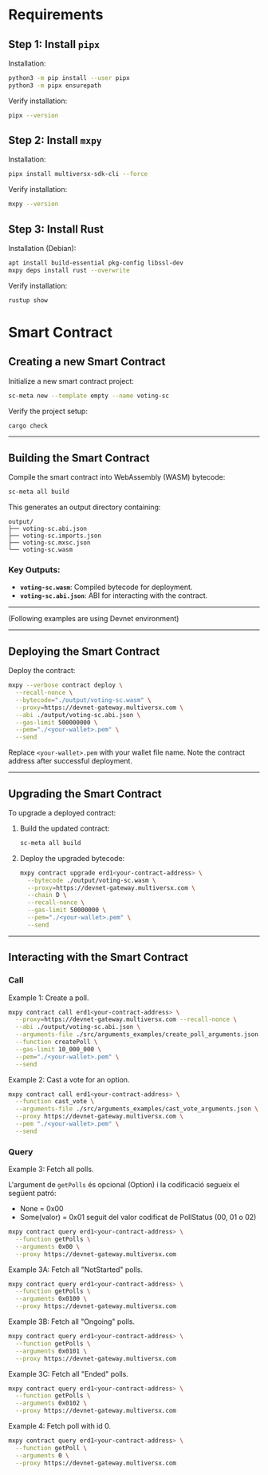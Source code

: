 # Requirements

## **Step 1: Install `pipx`**

Installation:
```bash
python3 -m pip install --user pipx
python3 -m pipx ensurepath
```

Verify installation:
```bash
pipx --version
```

## **Step 2: Install `mxpy`**

Installation:
```bash
pipx install multiversx-sdk-cli --force
```

Verify installation:
```bash
mxpy --version
```

## **Step 3: Install Rust**

Installation (Debian):
```bash
apt install build-essential pkg-config libssl-dev
mxpy deps install rust --overwrite
```

Verify installation:
```bash
rustup show
```

# Smart Contract

## Creating a new Smart Contract

Initialize a new smart contract project:
```bash
sc-meta new --template empty --name voting-sc
```

Verify the project setup:
```bash
cargo check
```

---

## Building the Smart Contract

Compile the smart contract into WebAssembly (WASM) bytecode:
```bash
sc-meta all build
```

This generates an output directory containing:
```
output/
├── voting-sc.abi.json
├── voting-sc.imports.json
├── voting-sc.mxsc.json
└── voting-sc.wasm
```
### Key Outputs:
- **`voting-sc.wasm`**: Compiled bytecode for deployment.
- **`voting-sc.abi.json`**: ABI for interacting with the contract.

---

(Following examples are using Devnet environment)

---

## Deploying the Smart Contract

Deploy the contract:
```bash
mxpy --verbose contract deploy \
  --recall-nonce \
  --bytecode="./output/voting-sc.wasm" \
  --proxy=https://devnet-gateway.multiversx.com \
  --abi ./output/voting-sc.abi.json \
  --gas-limit 500000000 \
  --pem="./<your-wallet>.pem" \
  --send
```

Replace `<your-wallet>.pem` with your wallet file name. Note the contract address after successful deployment.

---

## Upgrading the Smart Contract

To upgrade a deployed contract:

1. Build the updated contract:
   ```bash
   sc-meta all build
   ```

2. Deploy the upgraded bytecode:
   ```bash
   mxpy contract upgrade erd1<your-contract-address> \
     --bytecode ./output/voting-sc.wasm \
     --proxy=https://devnet-gateway.multiversx.com \
     --chain D \
     --recall-nonce \
     --gas-limit 50000000 \
     --pem="./<your-wallet>.pem" \
     --send
   ```

---

## Interacting with the Smart Contract

### Call
Example 1: Create a poll.
```bash
mxpy contract call erd1<your-contract-address> \
  --proxy=https://devnet-gateway.multiversx.com --recall-nonce \
  --abi ./output/voting-sc.abi.json \
  --arguments-file ./src/arguments_examples/create_poll_arguments.json \
  --function createPoll \
  --gas-limit 10_000_000 \
  --pem="./<your-wallet>.pem" \
  --send
```

Example 2: Cast a vote for an option.
```bash
mxpy contract call erd1<your-contract-address> \
  --function cast_vote \
  --arguments-file ./src/arguments_examples/cast_vote_arguments.json \
  --proxy https://devnet-gateway.multiversx.com \
  --pem "./<your-wallet>.pem" \
  --send
```

### Query

Example 3: Fetch all polls.

L'argument de `getPolls` és opcional (Option<PollStatus>) i la codificació segueix el següent patró:

 - None = 0x00
 - Some(valor) = 0x01 seguit del valor codificat de PollStatus (00, 01 o 02)

```bash
mxpy contract query erd1<your-contract-address> \
  --function getPolls \
  --arguments 0x00 \
  --proxy https://devnet-gateway.multiversx.com
```

Example 3A: Fetch all "NotStarted" polls.
```bash
mxpy contract query erd1<your-contract-address> \
  --function getPolls \
  --arguments 0x0100 \
  --proxy https://devnet-gateway.multiversx.com
```

Example 3B: Fetch all "Ongoing" polls.
```bash
mxpy contract query erd1<your-contract-address> \
  --function getPolls \
  --arguments 0x0101 \
  --proxy https://devnet-gateway.multiversx.com
```

Example 3C: Fetch all "Ended" polls.
```bash
mxpy contract query erd1<your-contract-address> \
  --function getPolls \
  --arguments 0x0102 \
  --proxy https://devnet-gateway.multiversx.com
```

Example 4: Fetch poll with id 0.
```bash
mxpy contract query erd1<your-contract-address> \
  --function getPoll \
  --arguments 0 \
  --proxy https://devnet-gateway.multiversx.com
```